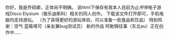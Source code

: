 你好，我是乔硕卿，正体尚不明确。
该html下保存有我本人目前为止*所有*电子游戏Disco Elysium（极乐迪斯科）相关的同人创作。
下载该文件打开即可，手机电脑均支持游玩。
（为了获得更好的游玩体验，可以准备一些食品和饮品）
特别鸣谢：空气 蓝莓塔可（亲友兼bug测试员）
新的作品 阿勒锦往事（东北au）正在创作中......
